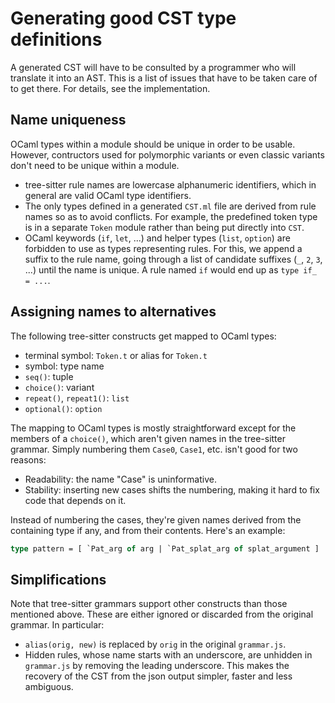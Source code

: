 Generating good CST type definitions
==

A generated CST will have to be consulted by a programmer who
will translate it into an AST. This is a list of issues that have
to be taken care of to get there. For details, see the implementation.

Name uniqueness
--

OCaml types within a module should be unique in order to be
usable. However, contructors used for polymorphic variants or even
classic variants don't need to be unique within a module.

* tree-sitter rule names are lowercase alphanumeric identifiers, which
  in general are valid OCaml type identifiers.
* The only types defined in a generated `CST.ml` file are derived from
  rule names so as to avoid conflicts. For example, the predefined
  token type is in a separate `Token` module rather than being put
  directly into `CST`.
* OCaml keywords (`if`, `let`, ...) and helper types (`list`,
  `option`) are forbidden to use as types representing rules.
   For this, we append a suffix to the rule name, going through a list
   of candidate suffixes (`_`, `2`, `3`, ...) until the name is
   unique. A rule named `if` would end up as `type if_ = ...`.

Assigning names to alternatives
--

The following tree-sitter constructs get mapped to OCaml types:

* terminal symbol: `Token.t` or alias for `Token.t`
* symbol: type name
* `seq()`: tuple
* `choice()`: variant
* `repeat()`, `repeat1()`: `list`
* `optional()`: `option`

The mapping to OCaml types is mostly straightforward except for the
members of a `choice()`, which aren't given names in the tree-sitter
grammar. Simply numbering them `Case0`, `Case1`, etc. isn't good for
two reasons:

* Readability: the name "Case" is uninformative.
* Stability: inserting new cases shifts the numbering, making it hard
  to fix code that depends on it.

Instead of numbering the cases, they're given names derived from the
containing type if any, and from their contents. Here's an example:

```ocaml
type pattern = [ `Pat_arg of arg | `Pat_splat_arg of splat_argument ]
```

Simplifications
--

Note that tree-sitter grammars support other constructs than those
mentioned above. These are either ignored or discarded from the
original grammar. In particular:

* `alias(orig, new)` is replaced by `orig` in the original
  `grammar.js`.
* Hidden rules, whose name starts with an underscore, are unhidden in
  `grammar.js` by removing the leading underscore. This makes the
  recovery of the CST from the json output simpler, faster and less
  ambiguous.
